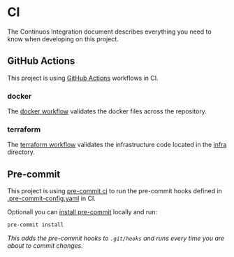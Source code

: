 # CI

The Continuos Integration document describes everything you need to know when developing on this project.

## GitHub Actions

This project is using [GitHub Actions](https://github.com/features/actions) workflows in CI.

### docker

The [docker workflow](.github/workflows/docker.yml) validates the docker files across the repository.

### terraform

The [terraform workflow](.github/workflows/terraform.yml) validates the infrastructure code located in the [infra](infra) directory.

## Pre-commit

This project is using [pre-commit ci](https://pre-commit.ci) to run the pre-commit hooks defined in [.pre-commit-config.yaml](.pre-commit-config.yaml) in CI.

Optionall you can [install pre-commit](https://pre-commit.com/#install) locally and run:
```bash
pre-commit install
```
_This adds the pre-commit hooks to `.git/hooks` and runs every time you are about to commit changes._

